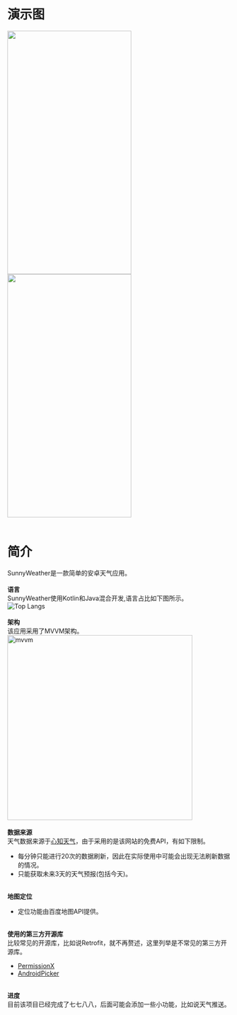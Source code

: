 # 演示图
<img src="https://user-images.githubusercontent.com/65336599/139616040-bba91aab-4060-4eec-a887-a47d40ac56fa.gif" width="280" height="550"/>  <img src="https://user-images.githubusercontent.com/65336599/139671076-e6d0d377-f86e-4354-8842-2856cc93b488.gif" width="280" height="550"/></br></br>

# 简介
SunnyWeather是一款简单的安卓天气应用。</br></br>
**语言**</br>
SunnyWeather使用Kotlin和Java混合开发,语言占比如下图所示。</br>
![Top Langs](https://github-readme-stats.vercel.app/api/top-langs/?username=DoubleYellowIce&exclude_repo=MagaCommunity)</br></br>
**架构**</br>
该应用采用了MVVM架构。</br>
<img width="418" alt="mvvm" src="https://user-images.githubusercontent.com/65336599/139617319-203e65f4-ec94-454a-8fb9-605937a1445d.png"></br></br>
**数据来源**</br>
天气数据来源于[心知天气](https://www.seniverse.com/)，由于采用的是该网站的免费API，有如下限制。</br>
* 每分钟只能进行20次的数据刷新，因此在实际使用中可能会出现无法刷新数据的情况。</br>
* 只能获取未来3天的天气预报(包括今天)。</br></br>


**地图定位**</br>
* 定位功能由百度地图API提供。</br></br>

**使用的第三方开源库**</br>
比较常见的开源库，比如说Retrofit，就不再赘述，这里列举是不常见的第三方开源库。
* [PermissionX](https://github.com/guolindev/PermissionX)
* [AndroidPicker](https://github.com/gzu-liyujiang/AndroidPicker)</br></br>

**进度**</br>
目前该项目已经完成了七七八八，后面可能会添加一些小功能，比如说天气推送。

